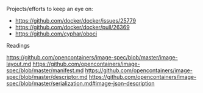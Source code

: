 Projects/efforts to keep an eye on:

- https://github.com/docker/docker/issues/25779
- https://github.com/docker/docker/pull/26369
- https://github.com/cyphar/oboci


Readings

https://github.com/opencontainers/image-spec/blob/master/image-layout.md
https://github.com/opencontainers/image-spec/blob/master/manifest.md
https://github.com/opencontainers/image-spec/blob/master/descriptor.md
https://github.com/opencontainers/image-spec/blob/master/serialization.md#image-json-description

